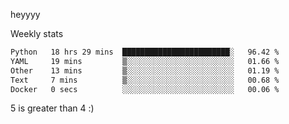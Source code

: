heyyyy

Weekly stats
<!--START_SECTION:waka-->

```txt
Python   18 hrs 29 mins  ████████████████████████░   96.42 %
YAML     19 mins         ▒░░░░░░░░░░░░░░░░░░░░░░░░   01.66 %
Other    13 mins         ▒░░░░░░░░░░░░░░░░░░░░░░░░   01.19 %
Text     7 mins          ▒░░░░░░░░░░░░░░░░░░░░░░░░   00.68 %
Docker   0 secs          ░░░░░░░░░░░░░░░░░░░░░░░░░   00.06 %
```

<!--END_SECTION:waka-->
5 is greater than 4 :)
